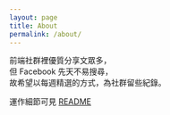 ```yaml
---
layout: page
title: About
permalink: /about/
---
```


前端社群裡優質分享文眾多，  
但 Facebook 先天不易搜尋，  
故希望以每週精選的方式，為社群留些紀錄。

運作細節可見 [README](https://github.com/f2etw/weekly-collection/blob/master/README.md)
